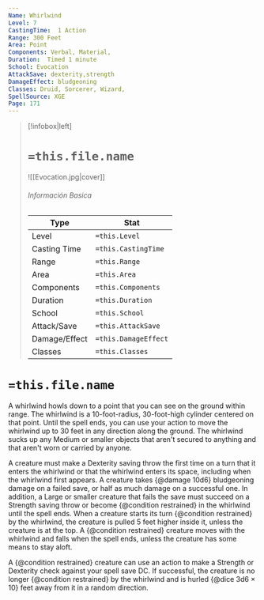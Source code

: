 ```yaml
---
Name: Whirlwind
Level: 7
CastingTime:  1 Action 
Range: 300 Feet
Area: Point
Components: Verbal, Material, 
Duration:  Timed 1 minute
School: Evocation
AttackSave: dexterity,strength
DamageEffect: bludgeoning
Classes: Druid, Sorcerer, Wizard, 
SpellSource: XGE
Page: 171
---
```


>[!infobox|left]
># `=this.file.name`
>![[Evocation.jpg|cover]]
> ###### Información Basica
> Type |  Stat |
> ---|---|
> Level | `=this.Level` |
> Casting Time | `=this.CastingTime` |
> Range | `=this.Range` |
> Area | `=this.Area` |
> Components | `=this.Components` |
> Duration | `=this.Duration` |
> School | `=this.School` |
> Attack/Save | `=this.AttackSave` |
> Damage/Effect | `=this.DamageEffect` |
> Classes | `=this.Classes` |

# `=this.file.name`
A whirlwind howls down to a point that you can see on the ground within range. The whirlwind is a 10-foot-radius, 30-foot-high cylinder centered on that point. Until the spell ends, you can use your action to move the whirlwind up to 30 feet in any direction along the ground. The whirlwind sucks up any Medium or smaller objects that aren&#x27;t secured to anything and that aren&#x27;t worn or carried by anyone.

A creature must make a Dexterity saving throw the first time on a turn that it enters the whirlwind or that the whirlwind enters its space, including when the whirlwind first appears. A creature takes {@damage 10d6} bludgeoning damage on a failed save, or half as much damage on a successful one. In addition, a Large or smaller creature that fails the save must succeed on a Strength saving throw or become {@condition restrained} in the whirlwind until the spell ends. When a creature starts its turn {@condition restrained} by the whirlwind, the creature is pulled 5 feet higher inside it, unless the creature is at the top. A {@condition restrained} creature moves with the whirlwind and falls when the spell ends, unless the creature has some means to stay aloft.

A {@condition restrained} creature can use an action to make a Strength or Dexterity check against your spell save DC. If successful, the creature is no longer {@condition restrained} by the whirlwind and is hurled {@dice 3d6 × 10} feet away from it in a random direction.



 


 


 


